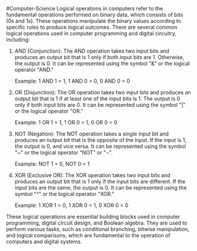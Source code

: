 #Computer-Science 
Logical operations in computers refer to the fundamental operations performed on binary data, which consists of bits (0s and 1s). These operations manipulate the binary values according to specific rules to produce logical outcomes. There are several common logical operations used in computer programming and digital circuitry, including:

1. AND (Conjunction): The AND operation takes two input bits and produces an output bit that is 1 only if both input bits are 1. Otherwise, the output is 0. It can be represented using the symbol "&" or the logical operator "AND."

   Example: 1 AND 1 = 1, 1 AND 0 = 0, 0 AND 0 = 0

2. OR (Disjunction): The OR operation takes two input bits and produces an output bit that is 1 if at least one of the input bits is 1. The output is 0 only if both input bits are 0. It can be represented using the symbol "|" or the logical operator "OR."

   Example: 1 OR 1 = 1, 1 OR 0 = 1, 0 OR 0 = 0

3. NOT (Negation): The NOT operation takes a single input bit and produces an output bit that is the opposite of the input. If the input is 1, the output is 0, and vice versa. It can be represented using the symbol "~" or the logical operator "NOT" or "¬".

   Example: NOT 1 = 0, NOT 0 = 1

4. XOR (Exclusive OR): The XOR operation takes two input bits and produces an output bit that is 1 only if the input bits are different. If the input bits are the same, the output is 0. It can be represented using the symbol "^" or the logical operator "XOR."

   Example: 1 XOR 1 = 0, 1 XOR 0 = 1, 0 XOR 0 = 0

These logical operations are essential building blocks used in computer programming, digital circuit design, and Boolean algebra. They are used to perform various tasks, such as conditional branching, bitwise manipulation, and logical comparisons, which are fundamental to the operation of computers and digital systems.
